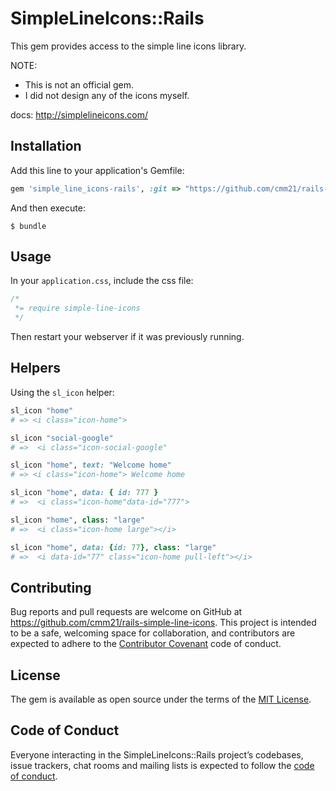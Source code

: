 # SimpleLineIcons::Rails

This gem provides access to the simple line icons library. 

NOTE:
- This is not an official gem.
- I did not design any of the icons myself.

docs: http://simplelineicons.com/

## Installation

Add this line to your application's Gemfile:

```ruby
gem 'simple_line_icons-rails', :git => "https://github.com/cmm21/rails-simple-line-icons.git"
```

And then execute:

    $ bundle

## Usage


In your `application.css`, include the css file:

```css
/*
 *= require simple-line-icons
 */
```
Then restart your webserver if it was previously running.

## Helpers

Using the `sl_icon` helper: 
```ruby
sl_icon "home"
# => <i class="icon-home">
```

```ruby
sl_icon "social-google"
# =>  <i class="icon-social-google"

sl_icon "home", text: "Welcome home" 
# => <i class="icon-home"> Welcome home

sl_icon "home", data: { id: 777 } 
# =>  <i class="icon-home"data-id="777">

sl_icon "home", class: "large"
# =>  <i class="icon-home large"></i>

sl_icon "home", data: {id: 77}, class: "large"
# =>  <i data-id="77" class="icon-home pull-left"></i>
```

## Contributing

Bug reports and pull requests are welcome on GitHub at https://github.com/cmm21/rails-simple-line-icons. This project is intended to be a safe, welcoming space for collaboration, and contributors are expected to adhere to the [Contributor Covenant](http://contributor-covenant.org) code of conduct.

## License

The gem is available as open source under the terms of the [MIT License](http://opensource.org/licenses/MIT).

## Code of Conduct

Everyone interacting in the SimpleLineIcons::Rails project’s codebases, issue trackers, chat rooms and mailing lists is expected to follow the [code of conduct](https://github.com/[USERNAME]/simple_line_icons-rails/blob/master/CODE_OF_CONDUCT.md).

